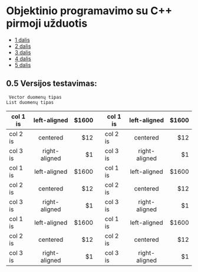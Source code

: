 # Objektinio programavimo su C++ pirmoji užduotis

* [1 dalis](https://github.com/Hurabashi/oop-with-c-plus-plus/tree/V0.1)
* [2 dalis](https://github.com/Hurabashi/oop-with-c-plus-plus/tree/V0.2)
* [3 dalis](https://github.com/Hurabashi/oop-with-c-plus-plus/tree/V0.3.1)
* [4 dalis](https://github.com/Hurabashi/oop-with-c-plus-plus/tree/V0.4)
* [5 dalis](https://github.com/Hurabashi/oop-with-c-plus-plus/tree/V0.5)

## 0.5 Versijos testavimas:
     Vector duomenų tipas                                                       List duomenų tipas    

|      col 1 is       |    left-aligned    | $1600 | |     col 1 is       |    left-aligned    | $1600 |
|---------------------|:------------------:|--------------:|-----------------------------------------------------|---------------------|:------------------:|--------------:|
| col 2 is |    centered   |   $12 | | col 2 is |    centered   |   $12 |
| col 3 is | right-aligned |    $1 | | col 3 is | right-aligned |    $1 |
| col 1 is |  left-aligned | $1600 | | col 1 is |  left-aligned | $1600 |
| col 2 is |    centered   |   $12 | | col 2 is |    centered   |   $12 |
| col 3 is | right-aligned |    $1 | | col 3 is | right-aligned |    $1 |
| col 1 is |  left-aligned | $1600 | | col 1 is |  left-aligned | $1600 |
| col 2 is |    centered   |   $12 | | col 2 is |    centered   |   $12 |
| col 3 is | right-aligned |    $1 | | col 3 is | right-aligned |    $1 |
